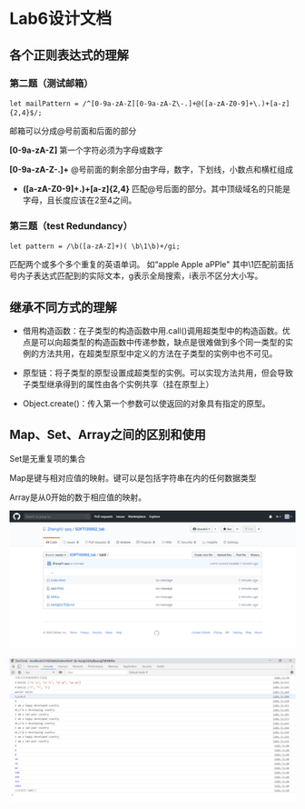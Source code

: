 # Lab6设计文档

## 各个正则表达式的理解

### 第二题（测试邮箱）

```
let mailPattern = /^[0-9a-zA-Z][0-9a-zA-Z\-.]+@([a-zA-Z0-9]+\.)+[a-z]{2,4}$/;
```

邮箱可以分成@号前面和后面的部分

**[0-9a-zA-Z]** 第一个字符必须为字母或数字

**[0-9a-zA-Z\-.]+** @号前面的剩余部分由字母，数字，下划线，小数点和横杠组成

- **([a-zA-Z0-9]+\.)+[a-z]{2,4}** 匹配@号后面的部分。其中顶级域名的只能是字母，且长度应该在2至4之间。

### 第三题（test Redundancy）

```
let pattern = /\b([a-zA-Z]+)( \b\1\b)+/gi;
```

匹配两个或多个多个重复的英语单词。 如“apple Apple aPPle" 其中\1匹配前面括号内子表达式匹配到的实际文本，g表示全局搜索，i表示不区分大小写。



## 继承不同方式的理解

- 借用构造函数：在子类型的构造函数中用.call()调用超类型中的构造函数。优点是可以向超类型的构造函数中传递参数，缺点是很难做到多个同一类型的实例的方法共用，在超类型原型中定义的方法在子类型的实例中也不可见。

- 原型链：将子类型的原型设置成超类型的实例。可以实现方法共用，但会导致子类型继承得到的属性由各个实例共享（挂在原型上）

- Object.create()：传入第一个参数可以使返回的对象具有指定的原型。

  

## Map、Set、Array之间的区别和使用

Set是无重复项的集合

Map是键与相对应值的映射。键可以是包括字符串在内的任何数据类型

Array是从0开始的数于相应值的映射。

![](github.png)



![lab6](lab6.PNG)





